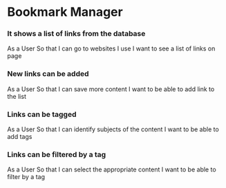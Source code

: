 # Bookmark Manager


### It shows a list of links from the database

  As a User
  So that I can go to websites I use
  I want to see a list of links on page

### New links can be added

  As a User
  So that I can save more content
  I want to be able to add link to the list

### Links can be tagged

  As a User
  So that I can identify subjects of the content
  I want to be able to add tags

### Links can be filtered by a tag

  As a User
  So that I can select the appropriate content
  I want to be able to filter by a tag
